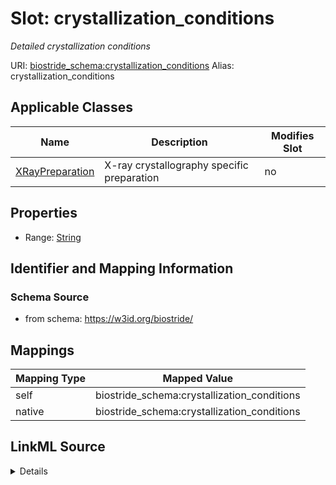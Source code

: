 

# Slot: crystallization_conditions 


_Detailed crystallization conditions_





URI: [biostride_schema:crystallization_conditions](https://w3id.org/biostride/schema/crystallization_conditions)
Alias: crystallization_conditions

<!-- no inheritance hierarchy -->





## Applicable Classes

| Name | Description | Modifies Slot |
| --- | --- | --- |
| [XRayPreparation](XRayPreparation.md) | X-ray crystallography specific preparation |  no  |






## Properties

* Range: [String](String.md)




## Identifier and Mapping Information






### Schema Source


* from schema: https://w3id.org/biostride/




## Mappings

| Mapping Type | Mapped Value |
| ---  | ---  |
| self | biostride_schema:crystallization_conditions |
| native | biostride_schema:crystallization_conditions |




## LinkML Source

<details>
```yaml
name: crystallization_conditions
description: Detailed crystallization conditions
from_schema: https://w3id.org/biostride/
rank: 1000
alias: crystallization_conditions
owner: XRayPreparation
domain_of:
- XRayPreparation
range: string

```
</details>